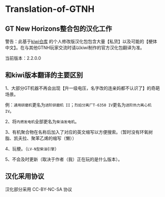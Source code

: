 # Translation-of-GTNH

## GT New Horizons整合包的汉化工作

警告：此基于[kiwi仓库](https://github.com/Kiwi233/Translation-of-GTNH) 的个人修改版汉化包包含大量【私货】以及可能的【梗体中文】。在与其他GTNH玩家交流时请以kiwi制作的官方汉化包翻译为准。

当前版本：2.2.0.0
## 和kiwi版本翻译的主要区别

1、大部分GT机器不再会出现【升一级电压，名字改的连亲妈都不认识了】的奇葩场景。

例：`通用研磨机`更名为`进阶研磨机 II`；`烈焰分离厂T-6350 IV`更名为`进阶热力离心机 IV`。

2、将`内燃发电机`全部更名为`柴油发电机`。

3、有机聚合物在名称后加入了对应的英文缩写以方便搜索。（暂时没有环氧树脂、凯夫拉、聚苯乙烯的缩写（懒））

4、玩梗。（`LV-N型柴油引擎`）

5、不会及时更新（取决于作者（我）正在玩的是什么版本）。

## 汉化采用协议

汉化部分采用 CC-BY-NC-SA 协议

